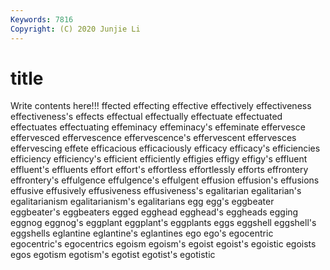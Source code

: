 ```yaml
---
Keywords: 7816
Copyright: (C) 2020 Junjie Li
---
```


# title

Write contents here!!!
ffected 
effecting
effective 
effectively 
effectiveness 
effectiveness's 
effects 
effectual 
effectually 
effectuate 
effectuated 
effectuates
effectuating 
effeminacy 
effeminacy's 
effeminate 
effervesce 
effervesced 
effervescence 
effervescence's 
effervescent 
effervesces
effervescing 
effete 
efficacious 
efficaciously 
efficacy 
efficacy's 
efficiencies 
efficiency 
efficiency's 
efficient
efficiently 
effigies 
effigy 
effigy's 
effluent 
effluent's 
effluents 
effort 
effort's 
effortless
effortlessly 
efforts 
effrontery 
effrontery's 
effulgence 
effulgence's 
effulgent 
effusion 
effusion's 
effusions
effusive 
effusively 
effusiveness 
effusiveness's 
egalitarian 
egalitarian's 
egalitarianism 
egalitarianism's 
egalitarians 
egg
egg's 
eggbeater 
eggbeater's 
eggbeaters 
egged 
egghead 
egghead's 
eggheads 
egging 
eggnog
eggnog's 
eggplant 
eggplant's 
eggplants 
eggs 
eggshell 
eggshell's 
eggshells 
eglantine 
eglantine's
eglantines 
ego 
ego's 
egocentric 
egocentric's 
egocentrics 
egoism 
egoism's 
egoist 
egoist's
egoistic 
egoists 
egos 
egotism 
egotism's 
egotist 
egotist's 
egotistic 
